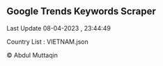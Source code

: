 

## Google Trends Keywords Scraper 
 
Last Update 08-04-2023 , 23:44:49

Country List :
VIETNAM.json



© Abdul Muttaqin 
